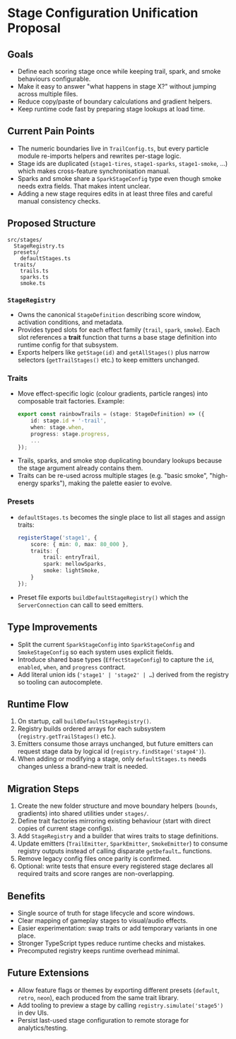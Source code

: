 # Stage Configuration Unification Proposal

## Goals
- Define each scoring stage once while keeping trail, spark, and smoke behaviours configurable.
- Make it easy to answer "what happens in stage X?" without jumping across multiple files.
- Reduce copy/paste of boundary calculations and gradient helpers.
- Keep runtime code fast by preparing stage lookups at load time.

## Current Pain Points
- The numeric boundaries live in `TrailConfig.ts`, but every particle module re-imports helpers and rewrites per-stage logic.
- Stage ids are duplicated (`stage1-tires`, `stage1-sparks`, `stage1-smoke`, …) which makes cross-feature synchronisation manual.
- Sparks and smoke share a `SparkStageConfig` type even though smoke needs extra fields. That makes intent unclear.
- Adding a new stage requires edits in at least three files and careful manual consistency checks.

## Proposed Structure

```
src/stages/
  StageRegistry.ts
  presets/
    defaultStages.ts
  traits/
    trails.ts
    sparks.ts
    smoke.ts
```

### `StageRegistry`
- Owns the canonical `StageDefinition` describing score window, activation conditions, and metadata.
- Provides typed slots for each effect family (`trail`, `spark`, `smoke`). Each slot references a **trait** function that turns a base stage definition into runtime config for that subsystem.
- Exports helpers like `getStage(id)` and `getAllStages()` plus narrow selectors (`getTrailStages()` etc.) to keep emitters unchanged.

### Traits
- Move effect-specific logic (colour gradients, particle ranges) into composable trait factories. Example:
  ```ts
  export const rainbowTrails = (stage: StageDefinition) => ({
      id: stage.id + '-trail',
      when: stage.when,
      progress: stage.progress,
      ...
  });
  ```
- Trails, sparks, and smoke stop duplicating boundary lookups because the stage argument already contains them.
- Traits can be re-used across multiple stages (e.g. "basic smoke", "high-energy sparks"), making the palette easier to evolve.

### Presets
- `defaultStages.ts` becomes the single place to list all stages and assign traits:
  ```ts
  registerStage('stage1', {
      score: { min: 0, max: 80_000 },
      traits: {
          trail: entryTrail,
          spark: mellowSparks,
          smoke: lightSmoke,
      }
  });
  ```
- Preset file exports `buildDefaultStageRegistry()` which the `ServerConnection` can call to seed emitters.

## Type Improvements
- Split the current `SparkStageConfig` into `SparkStageConfig` and `SmokeStageConfig` so each system uses explicit fields.
- Introduce shared base types (`EffectStageConfig`) to capture the `id`, `enabled`, `when`, and `progress` contract.
- Add literal union ids (`'stage1' | 'stage2' | …`) derived from the registry so tooling can autocomplete.

## Runtime Flow
1. On startup, call `buildDefaultStageRegistry()`.
2. Registry builds ordered arrays for each subsystem (`registry.getTrailStages()` etc.).
3. Emitters consume those arrays unchanged, but future emitters can request stage data by logical id (`registry.findStage('stage4')`).
4. When adding or modifying a stage, only `defaultStages.ts` needs changes unless a brand-new trait is needed.

## Migration Steps
1. Create the new folder structure and move boundary helpers (`bounds`, gradients) into shared utilities under `stages/`.
2. Define trait factories mirroring existing behaviour (start with direct copies of current stage configs).
3. Add `StageRegistry` and a builder that wires traits to stage definitions.
4. Update emitters (`TrailEmitter`, `SparkEmitter`, `SmokeEmitter`) to consume registry outputs instead of calling disparate `getDefault…` functions.
5. Remove legacy config files once parity is confirmed.
6. Optional: write tests that ensure every registered stage declares all required traits and score ranges are non-overlapping.

## Benefits
- Single source of truth for stage lifecycle and score windows.
- Clear mapping of gameplay stages to visual/audio effects.
- Easier experimentation: swap traits or add temporary variants in one place.
- Stronger TypeScript types reduce runtime checks and mistakes.
- Precomputed registry keeps runtime overhead minimal.

## Future Extensions
- Allow feature flags or themes by exporting different presets (`default`, `retro`, `neon`), each produced from the same trait library.
- Add tooling to preview a stage by calling `registry.simulate('stage5')` in dev UIs.
- Persist last-used stage configuration to remote storage for analytics/testing.

